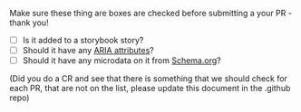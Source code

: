 Make sure these thing are boxes are checked before submitting a your PR - thank you!


* [ ] Is it added to a storybook story?
* [ ] Should it have any [ARIA attributes](https://developer.mozilla.org/en-US/docs/Web/Accessibility/ARIA)?
* [ ] Should it have any microdata on it from [Schema.org](http://schema.org/)?

(Did you do a CR and see that there is something that we should check for each PR, that are not on the list, please update this document in the .github repo)